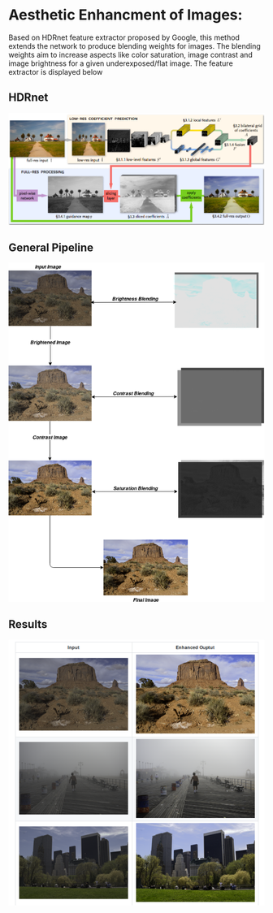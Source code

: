 # Aesthetic Enhancment of Images:
Based on HDRnet feature extractor proposed by Google, this method extends the network to produce blending weights for images. The blending weights aim to increase aspects like color saturation, image contrast and image brightness for a given underexposed/flat image.
The feature extractor is displayed below

## HDRnet

![](hdrnet.png)

## General Pipeline

![](aesthetic_samples/aesthetic.png)

## Results
![](aesthetic_samples/samples.png)
